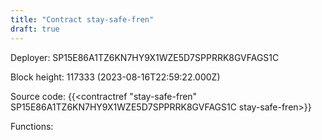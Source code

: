 ```yaml
---
title: "Contract stay-safe-fren"
draft: true
---
```

Deployer: SP15E86A1TZ6KN7HY9X1WZE5D7SPPRRK8GVFAGS1C


 



Block height: 117333 (2023-08-16T22:59:22.000Z)

Source code: {{<contractref "stay-safe-fren" SP15E86A1TZ6KN7HY9X1WZE5D7SPPRRK8GVFAGS1C stay-safe-fren>}}

Functions:


